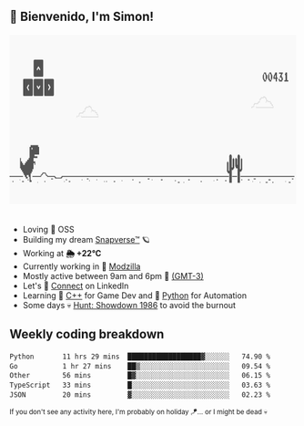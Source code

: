 <h2>👋 <b>Bienvenido, I'm Simon!&nbsp;</b></h2>

<section>
	<img src="./static/banner.gif" height=300 width=1000>	
</section>
<br/>

<ul>
  <li>
     Loving 🤍 OSS
  </li>
  <li>
    Building my dream&nbsp;<a href=https://github.com/snapverse target=_blank>Snapverse™</a> 🪐
  </li>
  <li>
		<!--START_SECTION:weather-->
		Working at <b>🌦   +22°C</b>
		<!--END_SECTION:weather-->
  </li>
  <li>
    Currently working in 💬&nbsp;<a href=https://github.com/itssimmons?tab=repositories&q=modzilla&type=source&language=&sort= target=_blank>Modzilla</a>
  </li>
  <li>
    Mostly active between 9am and 6pm 🚩 <a href=https://onlinealarmkur.com/world/es target=_blank>(GMT-3)</a>
  </li>
  <li>
    Let's 🔗&nbsp;<a href=https://www.linkedin.com/in/itssimmons target=_blank>Connect</a> on LinkedIn
  </li>
  <li>
    Learning 👴&nbsp;<a href=https://images3.memedroid.com/images/UPLOADED755/65f2bce6734f6.webp target=_blank>C++</a> for Game Dev and 🐍&nbsp;<a href=https://qph.cf2.quoracdn.net/main-qimg-4472b6229cb75bf66ab531f3ebd4f975-lq target=_blank>Python</a> for Automation
  </li>
  <li>
    Some days 💀&nbsp;<a href=https://www.huntshowdown.com target=_blank>Hunt: Showdown 1986</a> to avoid the burnout
  </li>
</ul>

<h2><b>Weekly coding breakdown </b></h2>

<!--START_SECTION:waka-->

```txt
Python       11 hrs 29 mins  ██████████████████▓░░░░░░   74.90 %
Go           1 hr 27 mins    ██▒░░░░░░░░░░░░░░░░░░░░░░   09.54 %
Other        56 mins         █▓░░░░░░░░░░░░░░░░░░░░░░░   06.15 %
TypeScript   33 mins         █░░░░░░░░░░░░░░░░░░░░░░░░   03.63 %
JSON         20 mins         ▓░░░░░░░░░░░░░░░░░░░░░░░░   02.23 %
```

<!--END_SECTION:waka-->

<sup>If you don't see any activity here, I'm probably on holiday 🪁... or I might be dead 💀</sup>
